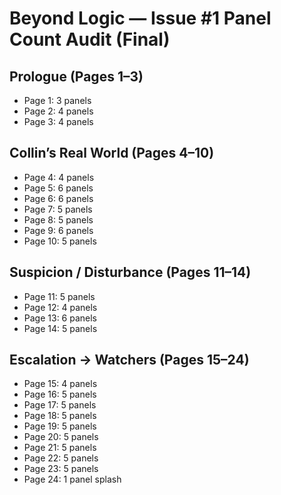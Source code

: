 # Beyond Logic — Issue #1 Panel Count Audit (Final)

## Prologue (Pages 1–3)
- Page 1: 3 panels
- Page 2: 4 panels
- Page 3: 4 panels

## Collin’s Real World (Pages 4–10)
- Page 4: 4 panels
- Page 5: 6 panels
- Page 6: 6 panels
- Page 7: 5 panels
- Page 8: 5 panels
- Page 9: 6 panels
- Page 10: 5 panels

## Suspicion / Disturbance (Pages 11–14)
- Page 11: 5 panels
- Page 12: 4 panels
- Page 13: 6 panels
- Page 14: 5 panels

## Escalation → Watchers (Pages 15–24)
- Page 15: 4 panels
- Page 16: 5 panels
- Page 17: 5 panels
- Page 18: 5 panels
- Page 19: 5 panels
- Page 20: 5 panels
- Page 21: 5 panels
- Page 22: 5 panels
- Page 23: 5 panels
- Page 24: 1 panel splash
